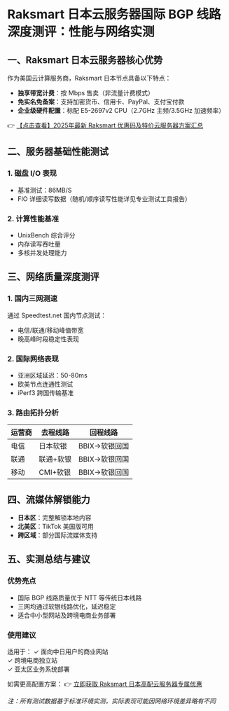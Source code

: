 # Raksmart 日本云服务器国际 BGP 线路深度测评：性能与网络实测

## 一、Raksmart 日本云服务器核心优势

作为美国云计算服务商，Raksmart 日本节点具备以下特点：
- **独享带宽计费**：按 Mbps 售卖（非流量计费模式）
- **免实名免备案**：支持加密货币、信用卡、PayPal、支付宝付款
- **企业级硬件配置**：标配 E5-2697v2 CPU（2.7GHz 主频/3.5GHz 加速频率）

👉 [【点击查看】2025年最新 Raksmart 优惠码及特价云服务器方案汇总](https://bit.ly/raksmart)

## 二、服务器基础性能测试

### 1. 磁盘 I/O 表现
- 基准测试：86MB/S
- FIO 详细读写数据（随机/顺序读写性能详见专业测试工具报告）

### 2. 计算性能基准
- UnixBench 综合评分
- 内存读写吞吐量
- 多核并发处理能力

## 三、网络质量深度测评

### 1. 国内三网测速
通过 Speedtest.net 国内节点测试：
- 电信/联通/移动峰值带宽
- 晚高峰时段稳定性表现

### 2. 国际网络表现
- 亚洲区域延迟：50-80ms
- 欧美节点连通性测试
- iPerf3 跨国传输基准

### 3. 路由拓扑分析
| 运营商 | 去程线路       | 回程线路               |
|--------|----------------|------------------------|
| 电信   | 日本软银       | BBIX→软银回国         |  
| 联通   | 联通+软银      | BBIX→软银回国         |
| 移动   | CMI+软银       | BBIX→软银回国         |

## 四、流媒体解锁能力
- **日本区**：完整解锁本地内容
- **北美区**：TikTok 美国版可用
- **跨区域**：部分国际流媒体支持

## 五、实测总结与建议

### 优势亮点
- 国际 BGP 线路质量优于 NTT 等传统日本线路
- 三网均通过软银线路优化，延迟稳定
- 适合中小型网站及跨境电商业务部署

### 使用建议
适用于：
✓ 面向中日用户的商业网站  
✓ 跨境电商独立站  
✓ 亚太区业务系统部署  

如需更高配置方案：
👉 [立即获取 Raksmart 日本高配云服务器专属优惠](https://bit.ly/raksmart)

*注：所有测试数据基于标准环境实测，实际表现可能因网络环境差异略有不同*